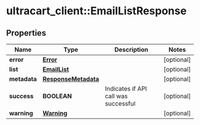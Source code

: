 # ultracart_client::EmailListResponse

## Properties
Name | Type | Description | Notes
------------ | ------------- | ------------- | -------------
**error** | [**Error**](Error.md) |  | [optional] 
**list** | [**EmailList**](EmailList.md) |  | [optional] 
**metadata** | [**ResponseMetadata**](ResponseMetadata.md) |  | [optional] 
**success** | **BOOLEAN** | Indicates if API call was successful | [optional] 
**warning** | [**Warning**](Warning.md) |  | [optional] 


